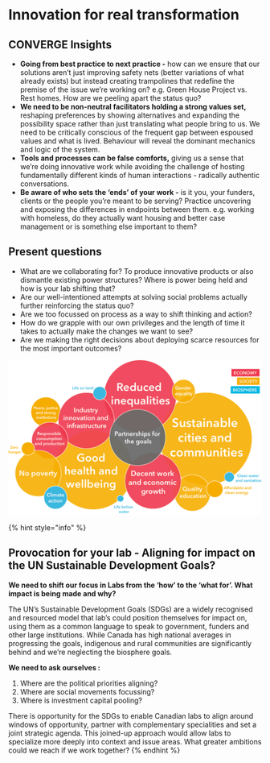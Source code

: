 # Innovation for real transformation

## CONVERGE Insights

* **Going from best practice to next practice -** how can we ensure that our solutions aren’t just improving safety nets \(better variations of what already exists\) but instead creating trampolines that redefine the premise of the issue we’re working on? e.g. Green House Project vs. Rest homes. How are we peeling apart the status quo? 
* **We need to be non-neutral facilitators holding a strong values set,** reshaping preferences by showing alternatives and expanding the possibility space rather than just translating what people bring to us.  We need to be critically conscious of the frequent gap between espoused values and what is lived. Behaviour will reveal the dominant mechanics and logic of the system. 
* **Tools and processes can be false comforts,** giving us a sense that we’re doing innovative work while avoiding the challenge of hosting fundamentally different kinds of human interactions - radically authentic conversations. 
* **Be aware of who sets the ‘ends’ of your work -** is it you, your funders, clients or the people you’re meant to be serving? Practice uncovering and exposing the differences in endpoints between them. e.g. working with homeless, do they actually want housing and better case management or is something else important to them?

## Present questions

* What are we collaborating for? To produce innovative products or also dismantle existing power structures? Where is power being held and how is your lab shifting that? 
* Are our well-intentioned attempts at solving social problems actually further reinforcing the status quo? 
* Are we too focussed on process as a way to shift thinking and action? 
* How do we grapple with our own privileges and the length of time it takes to actually make the changes we want to see? 
* Are we making the right decisions about deploying scarce resources for the most important outcomes? 

![Labs survey results mapped against SDGs](../.gitbook/assets/image.png)

{% hint style="info" %}
## **Provocation for your lab - Aligning for impact on the UN Sustainable Development Goals?**

**We need to shift our focus in Labs from the ‘how’ to the ‘what for’. What impact is being made and why?**

The UN’s Sustainable Development Goals \(SDGs\) are a widely recognised and resourced model that lab’s could position themselves for impact on, using them as a common language to speak to government, funders and other large institutions. While Canada has high national averages in progressing the goals, indigenous and rural communities are significantly behind and we’re neglecting the biosphere goals.

**We need to ask ourselves :**

1. Where are the political priorities aligning?
2. Where are social movements focussing?
3. Where is investment capital pooling?

There is opportunity for the SDGs to enable Canadian labs to align around windows of opportunity, partner with complementary specialities and set a joint strategic agenda. This joined-up approach would allow labs to specialize more deeply into context and issue areas. What greater ambitions could we reach if we work together?
{% endhint %}



